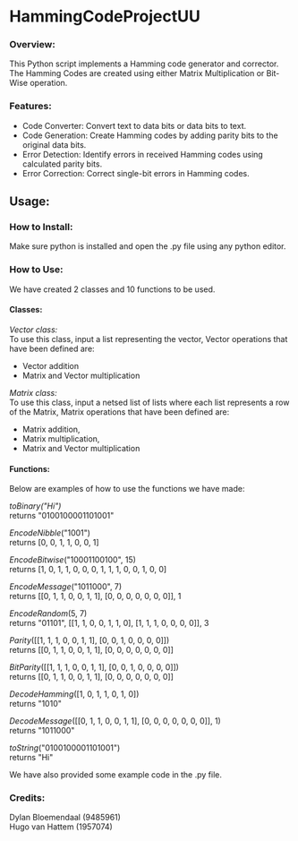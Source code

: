 # HammingCodeProjectUU
### Overview:
This Python script implements a Hamming code generator and corrector. The Hamming Codes are created using either Matrix Multiplication or Bit-Wise operation.

### Features:
- Code Converter: Convert text to data bits or data bits to text. <br />
- Code Generation: Create Hamming codes by adding parity bits to the original data bits. <br />
- Error Detection: Identify errors in received Hamming codes using calculated parity bits. <br />
- Error Correction: Correct single-bit errors in Hamming codes.

## Usage:
### How to Install:
Make sure python is installed and open the .py file using any python editor.

### How to Use:
We have created 2 classes and 10 functions to be used.

#### Classes:
_Vector class:_ <br />
To use this class, input a list representing the vector, Vector operations that have been defined are: <br />
- Vector addition <br />
- Matrix and Vector multiplication

_Matrix class:_ <br />
To use this class, input a netsed list of lists where each list represents a row of the Matrix, Matrix operations that have been defined are: 
- Matrix addition,
- Matrix multiplication,
- Matrix and Vector multiplication

#### Functions:
Below are examples of how to use the functions we have made: <br />

_toBinary("Hi")_ <br />
returns "0100100001101001"

_EncodeNibble_("1001") <br />
returns [0, 0, 1, 1, 0, 0, 1]

_EncodeBitwise_("10001100100", 15) <br />
returns [1, 0, 1, 1, 0, 0, 0, 1, 1, 1, 0, 0, 1, 0, 0]

_EncodeMessage_("1011000", 7) <br />
returns [[0, 1, 1, 0, 0, 1, 1], [0, 0, 0, 0, 0, 0, 0]], 1

_EncodeRandom_(5, 7) <br />
returns "01101", [[1, 1, 0, 0, 1, 1, 0], [1, 1, 1, 0, 0, 0, 0]], 3

_Parity_([[1, 1, 1, 0, 0, 1, 1], [0, 0, 1, 0, 0, 0, 0]]) <br />
returns [[0, 1, 1, 0, 0, 1, 1], [0, 0, 0, 0, 0, 0, 0]]

_BitParity_([[1, 1, 1, 0, 0, 1, 1], [0, 0, 1, 0, 0, 0, 0]]) <br />
returns [[0, 1, 1, 0, 0, 1, 1], [0, 0, 0, 0, 0, 0, 0]]

_DecodeHamming_([1, 0, 1, 1, 0, 1, 0]) <br />
returns "1010"

_DecodeMessage_([[0, 1, 1, 0, 0, 1, 1], [0, 0, 0, 0, 0, 0, 0]], 1) <br />
returns "1011000"

_toString_("0100100001101001") <br />
returns "Hi"

We have also provided some example code in the .py file.

### Credits:
Dylan Bloemendaal (9485961) <br />
Hugo van Hattem (1957074)
